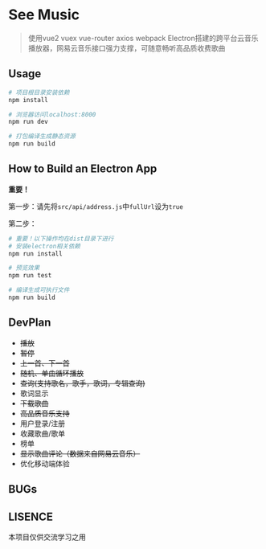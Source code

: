 # See Music

> 使用vue2 vuex vue-router axios webpack Electron搭建的跨平台云音乐播放器，网易云音乐接口强力支撑，可随意畅听高品质收费歌曲

## Usage

``` bash
# 项目根目录安装依赖
npm install

# 浏览器访问localhost:8000
npm run dev

# 打包编译生成静态资源
npm run build
```

## How to Build an Electron App

**重要！**

第一步：请先将`src/api/address.js`中`fullUrl`设为`true`

第二步：

```bash
# 重要！以下操作均在dist目录下进行
# 安装electron相关依赖
npm run install

# 预览效果
npm run test

# 编译生成可执行文件
npm run build
```

## DevPlan

- ~~播放~~
- ~~暂停~~
- ~~上一首、下一首~~
- ~~随机、单曲循环播放~~
- ~~查询(支持歌名，歌手，歌词，专辑查询)~~
- 歌词显示
- ~~下载歌曲~~
- ~~高品质音乐支持~~
- 用户登录/注册
- 收藏歌曲/歌单
- 榜单
- ~~显示歌曲评论（数据来自网易云音乐）~~
- 优化移动端体验


## BUGs


## LISENCE

本项目仅供交流学习之用
